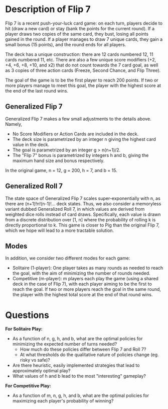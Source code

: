 # Description of Flip 7

Flip 7 is a recent push-your-luck card game: on each turn, players decide to hit (draw a new card) or stay (bank the points for the current round). If a player draws two copies of the same card, they bust, losing all points gained in the round. If a player manages to draw 7 unique cards, they gain a small bonus (15 points), and the round ends for all players. 

The deck has a unique construction: there are 12 cards numbered 12, 11 cards numbered 11, etc. There are also a few unique score modifiers (+2, +4, +6, +8, +10, and x2) that do not count towards the 7 card goal, as well as 3 copies of three action cards (Freeze, Second Chance, and Flip Three).

The goal of the game is to be the first player to reach 200 points. If two or more players manage to meet this goal, the player with the highest score at the end of the last round wins.

## Generalized Flip 7

Generalized Flip 7 makes a few small adjustments to the details above. Namely,

- No Score Modifiers or Action Cards are included in the deck.
- The deck size is parametrized by an integer n giving the highest card value in the deck.
- The goal is parametrized by an integer g > n(n+1)/2.
- The "Flip 7" bonus is parametrized by integers h and b, giving the maximum hand size and bonus respectively.  

In the original game, n = 12, g = 200, h = 7, and b = 15.

## Generalized Roll 7

The state space of Generalized Flip 7 scales super-exponentially with n, as there are (n+1)!n!(n-1)!... deck states. Thus, we also consider a memoryless variant dubbed Generalized Roll 7, in which values are derived from weighted dice rolls instead of card draws. Specifically, each value is drawn from a discrete distribution over \[1, n\] where the probability of rolling k is directly proportional to k. This game is closer to Pig than the original Flip 7, which we hope will lead to a more tractable solution.

## Modes

In addition, we consider two different modes for each game:

- Solitaire (1-player): One player takes as many rounds as needed to reach the goal, with the aim of minimizing the number of rounds needed.
- Competitive (m-player): m players each play the game (using a shared deck in the case of Flip 7), with each player aiming to be the first to reach the goal. If two or more players reach the goal in the same round, the player with the highest total score at the end of that round wins.

# Questions

**For Solitaire Play:**
- As a function of n, g, h, and b, what are the optimal policies for minimizing the expected number of turns needed?
    - How much do these policies differ between Flip 7 and Roll 7?
    - At what thresholds do the qualitative nature of policies change (eg. risky vs safe)?
- Are there heuristic, easily implemented strategies that lead to approximately optimal play?
- What values of h and b lead to the most "interesting" gameplay?

**For Competitive Play:**
- As a function of m, n, g, h, and b, what are the optimal policies for maximizing each player's probability of winning?